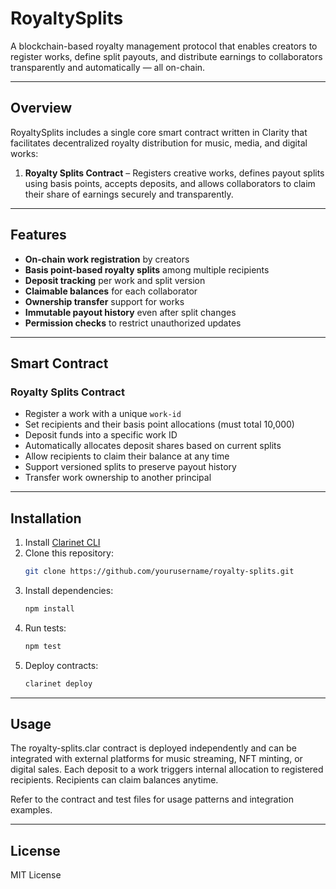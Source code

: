 # RoyaltySplits

A blockchain-based royalty management protocol that enables creators to register works, define split payouts, and distribute earnings to collaborators transparently and automatically — all on-chain.

---

## Overview

RoyaltySplits includes a single core smart contract written in Clarity that facilitates decentralized royalty distribution for music, media, and digital works:

1. **Royalty Splits Contract** – Registers creative works, defines payout splits using basis points, accepts deposits, and allows collaborators to claim their share of earnings securely and transparently.

---

## Features

- **On-chain work registration** by creators  
- **Basis point-based royalty splits** among multiple recipients  
- **Deposit tracking** per work and split version  
- **Claimable balances** for each collaborator  
- **Ownership transfer** support for works  
- **Immutable payout history** even after split changes  
- **Permission checks** to restrict unauthorized updates  

---

## Smart Contract

### Royalty Splits Contract
- Register a work with a unique `work-id`
- Set recipients and their basis point allocations (must total 10,000)
- Deposit funds into a specific work ID
- Automatically allocates deposit shares based on current splits
- Allow recipients to claim their balance at any time
- Support versioned splits to preserve payout history
- Transfer work ownership to another principal

---

## Installation

1. Install [Clarinet CLI](https://docs.hiro.so/clarinet/getting-started)
2. Clone this repository:
   ```bash
   git clone https://github.com/yourusername/royalty-splits.git
   ```
3. Install dependencies:
    ```bash
    npm install
    ```
4. Run tests:
    ```bash
    npm test
    ```
5. Deploy contracts:
    ```bash
    clarinet deploy
    ```

--- 

## Usage

The royalty-splits.clar contract is deployed independently and can be integrated with external platforms for music streaming, NFT minting, or digital sales.
Each deposit to a work triggers internal allocation to registered recipients. Recipients can claim balances anytime.

Refer to the contract and test files for usage patterns and integration examples.

---

## License

MIT License